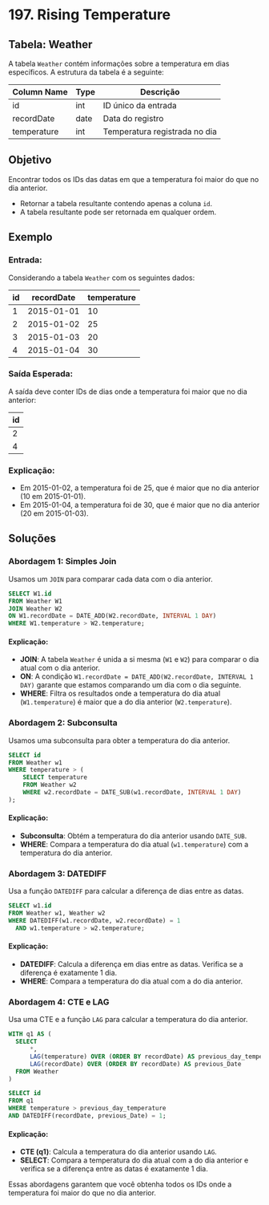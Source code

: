 # 197. Rising Temperature

## Tabela: Weather

A tabela `Weather` contém informações sobre a temperatura em dias específicos. A estrutura da tabela é a seguinte:

| Column Name | Type    | Descrição                        |
|-------------|---------|----------------------------------|
| id          | int     | ID único da entrada               |
| recordDate   | date    | Data do registro                  |
| temperature  | int     | Temperatura registrada no dia    |

## Objetivo

Encontrar todos os IDs das datas em que a temperatura foi maior do que no dia anterior.

- Retornar a tabela resultante contendo apenas a coluna `id`.
- A tabela resultante pode ser retornada em qualquer ordem.

## Exemplo

### Entrada:

Considerando a tabela `Weather` com os seguintes dados:

| id | recordDate | temperature |
|----|------------|-------------|
| 1  | 2015-01-01 | 10          |
| 2  | 2015-01-02 | 25          |
| 3  | 2015-01-03 | 20          |
| 4  | 2015-01-04 | 30          |

### Saída Esperada:

A saída deve conter IDs de dias onde a temperatura foi maior que no dia anterior:

| id |
|----|
| 2  |
| 4  |

### Explicação:

- Em 2015-01-02, a temperatura foi de 25, que é maior que no dia anterior (10 em 2015-01-01).
- Em 2015-01-04, a temperatura foi de 30, que é maior que no dia anterior (20 em 2015-01-03).

## Soluções

### Abordagem 1: Simples Join

Usamos um `JOIN` para comparar cada data com o dia anterior.

```sql
SELECT W1.id
FROM Weather W1
JOIN Weather W2
ON W1.recordDate = DATE_ADD(W2.recordDate, INTERVAL 1 DAY)
WHERE W1.temperature > W2.temperature;
```

#### Explicação:
- **JOIN**: A tabela `Weather` é unida a si mesma (`W1` e `W2`) para comparar o dia atual com o dia anterior.
- **ON**: A condição `W1.recordDate = DATE_ADD(W2.recordDate, INTERVAL 1 DAY)` garante que estamos comparando um dia com o dia seguinte.
- **WHERE**: Filtra os resultados onde a temperatura do dia atual (`W1.temperature`) é maior que a do dia anterior (`W2.temperature`).

### Abordagem 2: Subconsulta

Usamos uma subconsulta para obter a temperatura do dia anterior.

```sql
SELECT id
FROM Weather w1
WHERE temperature > (
    SELECT temperature
    FROM Weather w2
    WHERE w2.recordDate = DATE_SUB(w1.recordDate, INTERVAL 1 DAY)
);
```

#### Explicação:
- **Subconsulta**: Obtém a temperatura do dia anterior usando `DATE_SUB`.
- **WHERE**: Compara a temperatura do dia atual (`w1.temperature`) com a temperatura do dia anterior.

### Abordagem 3: DATEDIFF

Usa a função `DATEDIFF` para calcular a diferença de dias entre as datas.

```sql
SELECT w1.id
FROM Weather w1, Weather w2
WHERE DATEDIFF(w1.recordDate, w2.recordDate) = 1
  AND w1.temperature > w2.temperature;
```

#### Explicação:
- **DATEDIFF**: Calcula a diferença em dias entre as datas. Verifica se a diferença é exatamente 1 dia.
- **WHERE**: Compara a temperatura do dia atual com a do dia anterior.

### Abordagem 4: CTE e LAG

Usa uma CTE e a função `LAG` para calcular a temperatura do dia anterior.

```sql
WITH q1 AS (
  SELECT 
      *,
      LAG(temperature) OVER (ORDER BY recordDate) AS previous_day_temperature,
      LAG(recordDate) OVER (ORDER BY recordDate) AS previous_Date
  FROM Weather
)

SELECT id
FROM q1
WHERE temperature > previous_day_temperature
AND DATEDIFF(recordDate, previous_Date) = 1;
```

#### Explicação:
- **CTE (q1)**: Calcula a temperatura do dia anterior usando `LAG`.
- **SELECT**: Compara a temperatura do dia atual com a do dia anterior e verifica se a diferença entre as datas é exatamente 1 dia.

Essas abordagens garantem que você obtenha todos os IDs onde a temperatura foi maior do que no dia anterior.
